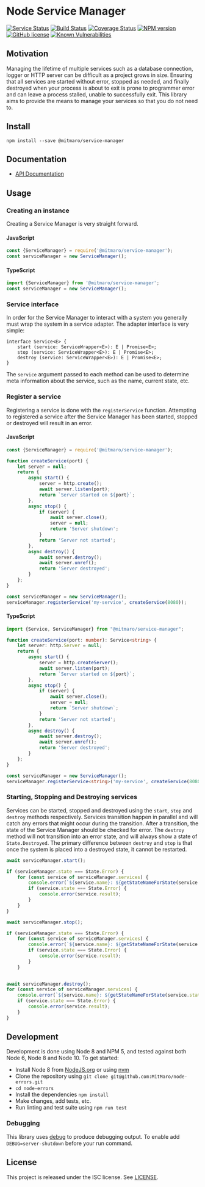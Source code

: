 # Node Service Manager

[![Service Status](https://david-dm.org/MitMaro/node-service-manager.svg)](https://david-dm.org/MitMaro/node-service-manager)
[![Build Status](https://travis-ci.org/MitMaro/node-service-manager.svg?branch=master)](https://travis-ci.org/MitMaro/node-service-manager)
[![Coverage Status](https://coveralls.io/repos/github/MitMaro/node-service-manager/badge.svg?branch=master)](https://coveralls.io/github/MitMaro/node-service-manager?branch=master)
[![NPM version](https://img.shields.io/npm/v/@mitmaro/service-manager.svg)](https://www.npmjs.com/package/@mitmaro/service-manager)
[![GitHub license](https://img.shields.io/badge/license-ISC-blue.svg)](https://raw.githubusercontent.com/MitMaro/node-service-manager/master/LICENSE.md)
[![Known Vulnerabilities](https://snyk.io/test/github/mitmaro/node-service-manager/badge.svg?targetFile=package.json)](https://snyk.io/test/github/mitmaro/node-service-manager?targetFile=package.json)

## Motivation

Managing the lifetime of multiple services such as a database connection, logger or HTTP server can be difficult as a
project grows in size. Ensuring that all services are started without error, stopped as needed, and finally destroyed
when your process is about to exit is prone to programmer error and can leave a process stalled, unable to successfully
exit. This library aims to provide the means to manage your services so that you do not need to.

## Install

    npm install --save @mitmaro/service-manager

## Documentation

* [API Documentation][documentation]

## Usage

### Creating an instance

Creating a Service Manager is very straight forward.

#### JavaScript
```javascript
const {ServiceManager} = require('@mitmaro/service-manager');
const serviceManager = new ServiceManager();
```

#### TypeScript
```typescript
import {ServiceManager} from '@mitmaro/service-manager';
const serviceManager = new ServiceManager();
```

### Service interface

In order for the Service Manager to interact with a system you generally must wrap the system in a service adapter. The
adapter interface is very simple:

```
interface Service<E> {
	start (service: ServiceWrapper<E>): E | Promise<E>;
	stop (service: ServiceWrapper<E>): E | Promise<E>;
	destroy (service: ServiceWrapper<E>): E | Promise<E>;
}
```

The `service` argument passed to each method can be used to determine meta information about the service, such as the
name, current state, etc.

### Register a service

Registering a service is done with the `registerService` function. Attempting to registered a service after the Service
Manager has been started, stopped or destroyed will result in an error.

#### JavaScript
```javascript
const {ServiceManager} = require('@mitmaro/service-manager');

function createService(port) {
    let server = null;
    return {
        async start() {
            server = http.create();
            await server.listen(port);
            return `Server started on ${port}`;
        },
        async stop() {
            if (server) {
                await server.close();
                server = null;
                return 'Server shutdown';
            }
            return 'Server not started';
        },
        async destroy() {
			await server.destroy();
			await server.unref();
			return 'Server destroyed';
        }
    };
}

const serviceManager = new ServiceManager();
serviceManager.registerService('my-service', createService(8080));
```

#### TypeScript
```typescript
import {Service, ServiceManager} from "@mitmaro/service-manager";

function createService(port: number): Service<string> {
	let server: http.Server = null;
	return {
		async start() {
			server = http.createServer();
			await server.listen(port);
			return `Server started on ${port}`;
		},
		async stop() {
			if (server) {
				await server.close();
				server = null;
				return `Server shutdown`;
			}
			return 'Server not started';
		},
		async destroy() {
			await server.destroy();
			await server.unref();
			return 'Server destroyed';
		}
	};
}

const serviceManager = new ServiceManager();
serviceManager.registerService<string>('my-service', createService(8080));
```


### Starting, Stopping and Destroying services

Services can be started, stopped and destroyed using the `start`, `stop` and `destroy` methods respectively. Services
transition happen in parallel and will catch any errors that might occur during the transition. After a transition, the
state of the Service Manager should be checked for error. The `destroy` method will not transition into an error state,
and will always show a state of `State.Destroyed`. The primary difference between `destroy` and `stop` is that once the
system is placed into a destroyed state, it cannot be restarted.

```javascript
await serviceManager.start();

if (serviceManager.state === State.Error) {
    for (const service of serviceManager.services) {
        console.error(`${service.name}: ${getStateNameForState(service.state)}`);
        if (service.state === State.Error) {
            console.error(service.result);
        }
    }
}

await serviceManager.stop();

if (serviceManager.state === State.Error) {
    for (const service of serviceManager.services) {
        console.error(`${service.name}: ${getStateNameForState(service.state)}`);
        if (service.state === State.Error) {
            console.error(service.result);
        }
    }

    
await serviceManager.destroy();
for (const service of serviceManager.services) {
    console.error(`${service.name}: ${getStateNameForState(service.state)}`);
    if (service.state === State.Error) {
        console.error(service.result);
    }
}
```

## Development

Development is done using Node 8 and NPM 5, and tested against both Node 6, Node 8 and Node 10. To get started:

* Install Node 8 from [NodeJS.org][node] or using [nvm]
* Clone the repository using `git clone git@github.com:MitMaro/node-errors.git`
* `cd node-errors`
* Install the dependencies `npm install`
* Make changes, add tests, etc.
* Run linting and test suite using `npm run test`

### Debugging

This library uses [debug][debug] to produce debugging output. To enable add `DEBUG=server-shutdown` before
your run command.

## License

This project is released under the ISC license. See [LICENSE][LICENSE].

[debug]: https://github.com/visionmedia/debug
[documentation]: http://www.mitmaro.ca/node-service-manager/
[LICENSE]:LICENSE
[node]:https://nodejs.org/en/download/
[nvm]:https://github.com/creationix/nvm#installation
